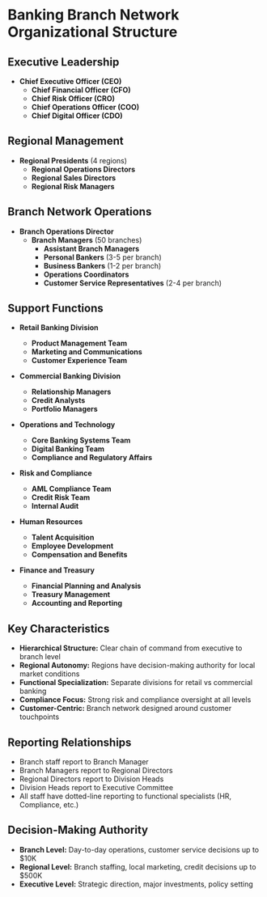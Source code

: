 # Banking Branch Network Organizational Structure

## Executive Leadership
- **Chief Executive Officer (CEO)**
  - **Chief Financial Officer (CFO)**
  - **Chief Risk Officer (CRO)**
  - **Chief Operations Officer (COO)**
  - **Chief Digital Officer (CDO)**

## Regional Management
- **Regional Presidents** (4 regions)
  - **Regional Operations Directors**
  - **Regional Sales Directors**
  - **Regional Risk Managers**

## Branch Network Operations
- **Branch Operations Director**
  - **Branch Managers** (50 branches)
    - **Assistant Branch Managers**
    - **Personal Bankers** (3-5 per branch)
    - **Business Bankers** (1-2 per branch)
    - **Operations Coordinators**
    - **Customer Service Representatives** (2-4 per branch)

## Support Functions
- **Retail Banking Division**
  - **Product Management Team**
  - **Marketing and Communications**
  - **Customer Experience Team**

- **Commercial Banking Division**
  - **Relationship Managers**
  - **Credit Analysts**
  - **Portfolio Managers**

- **Operations and Technology**
  - **Core Banking Systems Team**
  - **Digital Banking Team**
  - **Compliance and Regulatory Affairs**

- **Risk and Compliance**
  - **AML Compliance Team**
  - **Credit Risk Team**
  - **Internal Audit**

- **Human Resources**
  - **Talent Acquisition**
  - **Employee Development**
  - **Compensation and Benefits**

- **Finance and Treasury**
  - **Financial Planning and Analysis**
  - **Treasury Management**
  - **Accounting and Reporting**

## Key Characteristics
- **Hierarchical Structure:** Clear chain of command from executive to branch level
- **Regional Autonomy:** Regions have decision-making authority for local market conditions
- **Functional Specialization:** Separate divisions for retail vs commercial banking
- **Compliance Focus:** Strong risk and compliance oversight at all levels
- **Customer-Centric:** Branch network designed around customer touchpoints

## Reporting Relationships
- Branch staff report to Branch Manager
- Branch Managers report to Regional Directors
- Regional Directors report to Division Heads
- Division Heads report to Executive Committee
- All staff have dotted-line reporting to functional specialists (HR, Compliance, etc.)

## Decision-Making Authority
- **Branch Level:** Day-to-day operations, customer service decisions up to $10K
- **Regional Level:** Branch staffing, local marketing, credit decisions up to $500K
- **Executive Level:** Strategic direction, major investments, policy setting

